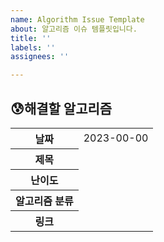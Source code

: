 ```yaml
---
name: Algorithm Issue Template
about: 알고리즘 이슈 템플릿입니다.
title: ''
labels: ''
assignees: ''

---
```


## 😰해결할 알고리즘
<table>
  <tr>
    <th>날짜</th>
    <td>2023-00-00</td>
  </tr>
  <tr>
    <th>제목</th>
    <td></td>
  </tr>
  <tr>
    <th>난이도</th>
    <td></td>
  </tr>
  <tr>
    <th>알고리즘 분류</th>
    <td></td>
  </tr>
  <tr>
    <th>링크</th>
    <td><a href='https://link.example' target='_blank' ></a></td>
  </tr>
</table>
